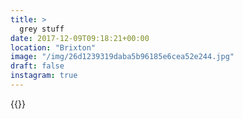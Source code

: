 ```yaml
---
title: >
  grey stuff
date: 2017-12-09T09:18:21+00:00
location: "Brixton"
image: "/img/26d1239319daba5b96185e6cea52e244.jpg"
draft: false
instagram: true
---
```


{{<photo src="/img/26d1239319daba5b96185e6cea52e244.jpg">}}

